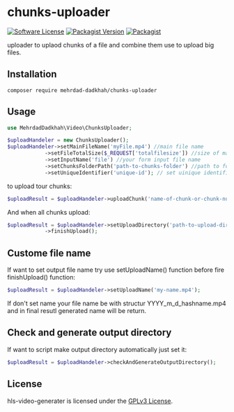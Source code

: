 # chunks-uploader


[![Software License](https://img.shields.io/badge/license-GPL-brightgreen.svg?style=flat-square)](LICENSE)
[![Packagist Version](https://img.shields.io/packagist/v/Mehrdad-Dadkhah/chunks-uploader.svg?style=flat-square)](https://packagist.org/packages/mehrdad-dadkhah/chunks-uploader)
[![Packagist](https://img.shields.io/packagist/dt/Mehrdad-Dadkhah/chunks-uploader.svg?maxAge=2592000)](https://packagist.org/packages/Mehrdad-Dadkhah/chunks-uploader)

uploader to uplaod chunks of a file and combine them use to upload big files.



## Installation

```
composer require mehrdad-dadkhah/chunks-uploader
```

## Usage

```PHP
use MehrdadDadkhah\Video\ChunksUploader;

$uploadHandeler = new ChunksUploader();
$uploadHandeler->setMainFileName('myFile.mp4') //main file name
            ->setFileTotalSize($_REQUEST['totalfilesize']) //size of main file (big file)
            ->setInputName('file') //your form input file name
            ->setChunksFolderPath('path-to-chunks-folder') //path to folder for upload chunks files
            ->setUniqueIdentifier('unique-id'); // set uinique identifier for each upload (for example user id)
```

to upload tour chunks:

```PHP
$uploadResult = $uploadHandeler->uploadChunk('name-of-chunk-or-chunk-number');
```

And when all chunks upload:
```PHP
$uploadResult = $uploadHandeler->setUploadDirectory('path-to-upload-directory') //main directry path to upload (combine chunks here)
			->finishUpload();
```

## Custome file name

If want to set output file name try use setUploadName() function before fire finishUpload() function:
```PHP
$uploadResult = $uploadHandeler->setUploadName('my-name.mp4');
```
If don't set name your file name be with structur YYYY_m_d_hashname.mp4 and in final resutl generated name will be return.

## Check and generate output directory
If want to script make output directory automatically just set it:
```PHP
$uploadResult = $uploadHandeler->checkAndGenerateOutputDirectory();
```

## License

hls-video-generater is licensed under the [GPLv3 License](http://opensource.org/licenses/GPL).